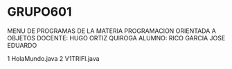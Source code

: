 # GRUPO601

MENU DE PROGRAMAS DE LA MATERIA PROGRAMACION ORIENTADA A OBJETOS
DOCENTE: HUGO ORTIZ QUIROGA
ALUMNO: RICO GARCIA JOSE EDUARDO

1 HolaMundo.java
2 V1TRIFI.java